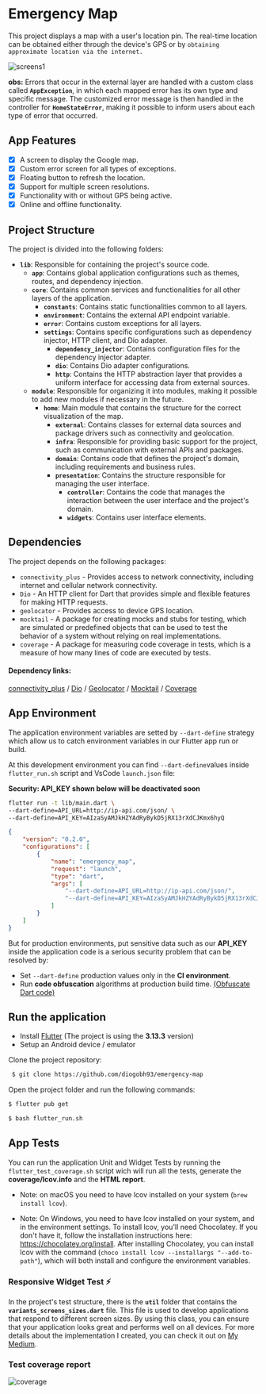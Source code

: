 # Emergency Map

This project displays a map with a user's location pin. The real-time location can be obtained either through the device's GPS or by `obtaining approximate location via the internet.`

![screens1](https://github.com/diogobh93/emergency-map/assets/37723303/31de6318-aae6-4db8-86b4-714a7cb2e105)

**obs:** Errors that occur in the external layer are handled with a custom class called **`AppException`**, in which each mapped error has its own type and specific message. The customized error message is then handled in the controller for **`HomeStateError`**, making it possible to inform users about each type of error that occurred.

## App Features

- [x]  A screen to display the Google map.
- [x]  Custom error screen for all types of exceptions.
- [x]  Floating button to refresh the location.
- [x]  Support for multiple screen resolutions.
- [x]  Functionality with or without GPS being active.
- [x]  Online and offline functionality.

## Project Structure

The project is divided into the following folders:

- **`lib`**: Responsible for containing the project's source code.
  - **`app`**: Contains global application configurations such as themes, routes, and dependency injection.
  - **`core`**: Contains common services and functionalities for all other layers of the application.
    - **`constants`**: Contains static functionalities common to all layers.
    - **`environment`**: Contains the external API endpoint variable.
    - **`error`**: Contains custom exceptions for all layers.
    - **`settings`**: Contains specific configurations such as dependency injector, HTTP client, and Dio adapter.
        - **`dependency_injector`**: Contains configuration files for the dependency injector adapter.
        - **`dio`**: Contains Dio adapter configurations.
        - **`http`**: Contains the HTTP abstraction layer that provides a uniform interface for accessing data from external sources.
  - **`module`**: Responsible for organizing it into modules, making it possible to add new modules if necessary in the future.
    - **`home`**: Main module that contains the structure for the correct visualization of the map.
      - **`external`**: Contains classes for external data sources and package drivers such as connectivity and geolocation.
      - **`infra`**: Responsible for providing basic support for the project, such as communication with external APIs and packages.
      - **`domain`**: Contains code that defines the project's domain, including requirements and business rules.
      - **`presentation`**: Contains the structure responsible for managing the user interface.
        - **`controller`**: Contains the code that manages the interaction between the user interface and the project's domain.
        - **`widgets`**: Contains user interface elements.


## Dependencies

The project depends on the following packages:

* `connectivity_plus` - Provides access to network connectivity, including internet and cellular network connectivity.
* `Dio` - An HTTP client for Dart that provides simple and flexible features for making HTTP requests.
* `geolocator` - Provides access to device GPS location.
* `mocktail` - A package for creating mocks and stubs for testing, which are simulated or predefined objects that can be used to test the behavior of a system without relying on real implementations.
* `coverage` - A package for measuring code coverage in tests, which is a measure of how many lines of code are executed by tests.

#### Dependency links: 
[connectivity_plus](https://pub.dev/packages/connectivity_plus) / [Dio](https://pub.dev/packages/dio) / [Geolocator](https://pub.dev/packages/geolocator) / [Mocktail](https://pub.dev/packages/mocktail) / [Coverage](https://pub.dev/packages/coverage) 


## App Environment

The application environment variables are setted by ```--dart-define``` strategy which allow us to catch environment variables in our Flutter app run or build.

At this development environment you can find ```--dart-define```values inside ```flutter_run.sh``` script and VsCode ```launch.json``` file:

**Security: API_KEY shown below will be deactivated soon**

```bash
flutter run -t lib/main.dart \
--dart-define=API_URL=http://ip-api.com/json/ \
--dart-define=API_KEY=AIzaSyAMJkHZYAdRyBykD5jRX13rXdCJKmx6hyQ
```


```json
{
    "version": "0.2.0",
    "configurations": [
        {
            "name": "emergency_map",
            "request": "launch",
            "type": "dart",
            "args": [
                "--dart-define=API_URL=http://ip-api.com/json/",
                "--dart-define=API_KEY=AIzaSyAMJkHZYAdRyBykD5jRX13rXdCJKmx6hyQ"
            ]
        }
    ]
}
```

But for production environments, put sensitive data such as our __API_KEY__ inside the application code is a serious security problem that can be resolved by:
- Set ```--dart-define```  production values only in the __CI environment__.
- Run __code obfuscation__ algorithms at production build time. [(Obfuscate Dart code)](https://docs.flutter.dev/deployment/obfuscate)

## Run the application

- Install [Flutter](https://docs.flutter.dev/get-started/install) (The project is using the __3.13.3__ version)
- Setup an Android device / emulator

Clone the project repository:
 
```bash
 $ git clone https://github.com/diogobh93/emergency-map
```

Open the project folder and run the following commands:
  
```bash
$ flutter pub get

$ bash flutter_run.sh
```

## App Tests

You can run the application Unit and Widget Tests by running the ```flutter_test_coverage.sh``` script wich will run all the tests, generate the __coverage/lcov.info__ and the __HTML report__.

- Note: on macOS you need to have lcov installed on your system (`brew install lcov`).

- Note: On Windows, you need to have lcov installed on your system, and in the environment settings. To install lcov, you'll need Chocolatey. If you don't have it, follow the installation instructions here: https://chocolatey.org/install. After installing Chocolatey, you can install lcov with the command (`choco install lcov --installargs "--add-to-path"`), which will both install and configure the environment variables.


### Responsive Widget Test ⚡️

In the project's test structure, there is the **`util`** folder that contains the **`variants_screens_sizes.dart`** file. This file is used to develop applications that respond to different screen sizes. By using this class, you can ensure that your application looks great and performs well on all devices. For more details about the implementation I created, you can check it out on [My Medium](https://medium.com/@diogobh93/flutter-responsive-widget-test-4adb11e3c992).


### Test coverage report

![coverage](https://github.com/diogobh93/emergency-map/assets/37723303/86e3e9c3-d1e1-497e-8968-bea57443e17f)